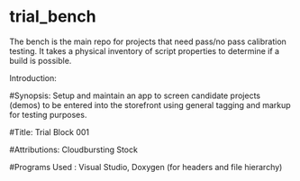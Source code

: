 # trial_bench
The bench is the main repo for projects that need pass/no pass calibration testing. 
It takes a physical inventory of script properties to determine if a build is possible.

Introduction:

#Synopsis: Setup and maintain an app to screen candidate projects (demos) to be 
entered into the storefront using general tagging and markup for testing purposes.

#Title: Trial Block 001

#Attributions: Cloudbursting Stock

#Programs Used : Visual Studio, Doxygen (for headers and file hierarchy)

